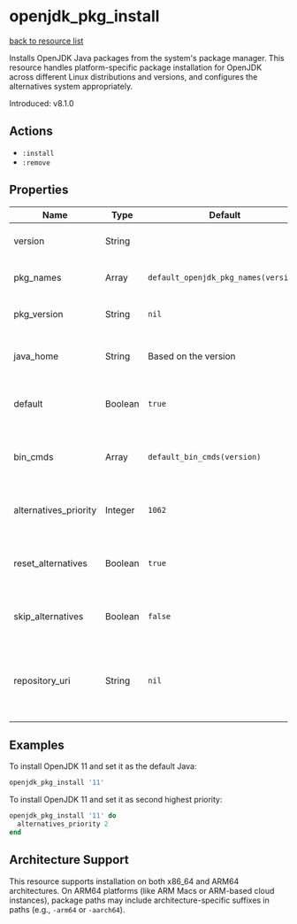 
# openjdk_pkg_install

[back to resource list](https://github.com/sous-chefs/java#resources)

Installs OpenJDK Java packages from the system's package manager. This resource handles platform-specific package installation for OpenJDK across different Linux distributions and versions, and configures the alternatives system appropriately.

Introduced: v8.1.0

## Actions

- `:install`
- `:remove`

## Properties

| Name                  | Type    | Default                              | Description                                         |
| --------------------- | ------- | ------------------------------------ | --------------------------------------------------- |
| version               | String  |                                      | Java major version to install                       |
| pkg_names             | Array   | `default_openjdk_pkg_names(version)` | List of packages to install                         |
| pkg_version           | String  | `nil`                                | Package version to install                          |
| java_home             | String  | Based on the version                 | Set to override the java_home                       |
| default               | Boolean | `true`                               | Whether to set this as the default Java             |
| bin_cmds              | Array   | `default_bin_cmds(version)`  | A list of bin_cmds based on the version and variant |
| alternatives_priority | Integer | `1062`                               | Alternatives priority to set for this Java          |
| reset_alternatives    | Boolean | `true`                               | Whether to reset alternatives before setting        |
| skip_alternatives     | Boolean | `false`                              | Skip alternatives installation completely           |
| repository_uri        | String  | `nil`                                | URI for the repository mirror to use instead of default repository URLs |

## Examples

To install OpenJDK 11 and set it as the default Java:

```ruby
openjdk_pkg_install '11'
```

To install OpenJDK 11 and set it as second highest priority:

```ruby
openjdk_pkg_install '11' do
  alternatives_priority 2
end
```

## Architecture Support

This resource supports installation on both x86_64 and ARM64 architectures. On ARM64 platforms (like ARM Macs or ARM-based cloud instances), package paths may include architecture-specific suffixes in paths (e.g., `-arm64` or `-aarch64`).
